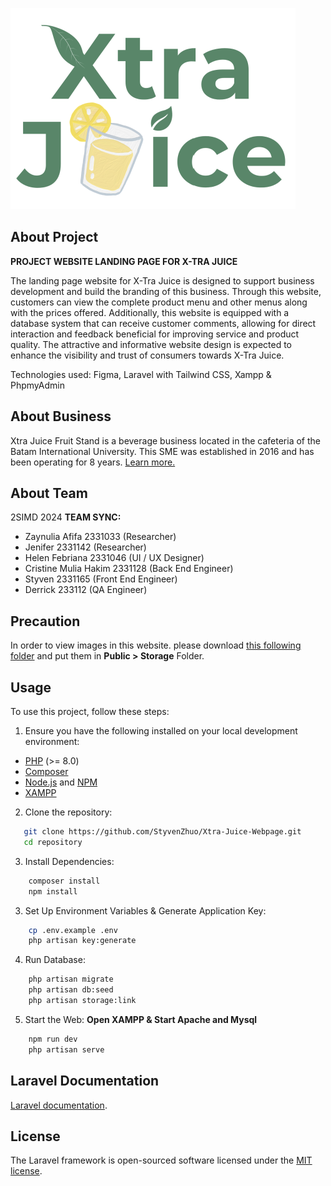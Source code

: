 ![Logo](./public/logo-xtrajuice.svg)


## About Project

**PROJECT WEBSITE LANDING PAGE FOR X-TRA JUICE** 

The landing page website for X-Tra Juice is designed to support business development and build the branding of this business. Through this website, customers can view the complete product menu and other menus along with the prices offered. Additionally, this website is equipped with a database system that can receive customer comments, allowing for direct interaction and feedback beneficial for improving service and product quality. The attractive and informative website design is expected to enhance the visibility and trust of consumers towards X-Tra Juice.

Technologies used: Figma, Laravel with Tailwind CSS, Xampp & PhpmyAdmin


## About Business

Xtra Juice Fruit Stand is a beverage business located in the cafeteria of the Batam International University. This SME was established in 2016 and has been operating for 8 years.
[Learn more.](https://drive.google.com/file/d/18m9ewZhL55eJ9hdqFJQl0XEmI43x9ru_/view?usp=drive_link)


## About Team

2SIMD 2024
**TEAM SYNC:**
- Zaynulia Afifa 2331033 (Researcher)
- Jenifer 2331142 (Researcher)
- Helen Febriana 2331046 (UI / UX Designer)
- Cristine Mulia Hakim 2331128 (Back End Engineer)
- Styven 2331165 (Front End Engineer)
- Derrick 233112 (QA Engineer)


## Precaution

In order to view images in this website. please download [this following folder]() and put them in **Public > Storage** Folder.


## Usage

To use this project, follow these steps:

1. Ensure you have the following installed on your local development environment:
- [PHP](https://www.php.net/downloads.php) (>= 8.0)
- [Composer](https://getcomposer.org/download/)
- [Node.js](https://nodejs.org/en/download/) and [NPM](https://www.npmjs.com/get-npm)
- [XAMPP](https://www.apachefriends.org/index.html)

2. Clone the repository: 
```bash
   git clone https://github.com/StyvenZhuo/Xtra-Juice-Webpage.git
   cd repository
```

3. Install Dependencies:
```bash
    composer install
    npm install
```

3. Set Up Environment Variables & Generate Application Key:
```bash
    cp .env.example .env
    php artisan key:generate
```

4. Run Database:
```bash
    php artisan migrate
    php artisan db:seed
    php artisan storage:link
```

5. Start the Web:
**Open XAMPP & Start Apache and Mysql**
```bash
    npm run dev
    php artisan serve
```



## Laravel Documentation

[Laravel documentation](https://laravel.com/docs/contributions).


## License

The Laravel framework is open-sourced software licensed under the [MIT license](https://opensource.org/licenses/MIT).
